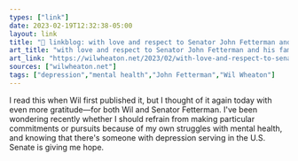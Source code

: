 ```yaml
---
types: ["link"]
date: 2023-02-19T12:32:38-05:00
layout: link
title: "🔗 linkblog: with love and respect to Senator John Fetterman and his family – WIL WHEATON dot NET'"
art_title: "with love and respect to Senator John Fetterman and his family – WIL WHEATON dot NET"
art_link: "https://wilwheaton.net/2023/02/with-love-and-respect-to-senator-john-fetterman-and-his-family/"
sources: ["wilwheaton.net"]
tags: ["depression","mental health","John Fetterman","Wil Wheaton"]
---
```

I read this when Wil first published it, but I thought of it again today with even more gratitude—for both Wil and Senator Fetterman. I've been wondering recently whether I should refrain from making particular commitments or pursuits because of my own struggles with mental health, and knowing that there's someone with depression serving in the U.S. Senate is giving me hope.  
 
